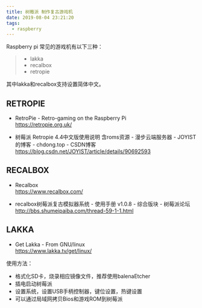 ```yaml
---
title: 树莓派 制作复古游戏机
date: 2019-08-04 23:21:20
tags:
  - raspberry
---
```


Raspberry pi 常见的游戏机有以下三种：
>* lakka 
>* recalbox 
>* retropie

其中lakka和recalbox支持设置简体中文。


## RETROPIE

* RetroPie - Retro-gaming on the Raspberry Pi  
https://retropie.org.uk/

* 树莓派 Retropie 4.4中文版使用说明 含roms资源 - 漫步云端服务器 - JOYIST的博客 - chdong.top - CSDN博客  
https://blog.csdn.net/JOYIST/article/details/90692593



## RECALBOX

* Recalbox  
https://www.recalbox.com/

* recalbox树莓派复古模拟器系统 - 使用手册 v1.0.8 - 综合版块 - 树莓派论坛    
http://bbs.shumeipaiba.com/thread-59-1-1.html

## LAKKA

* Get Lakka - From GNU/linux  
https://www.lakka.tv/get/linux/


使用方法：
* 格式化SD卡，烧录相应镜像文件，推荐使用balenaEtcher
* 插电启动树莓派
* 设置系统，设置USB手柄控制器，键位设置，热键设置
* 可以通过局域网拷贝Bios和游戏ROM到树莓派






